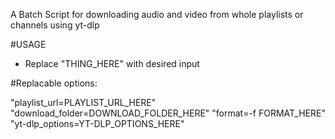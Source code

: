 A Batch Script for downloading audio and video from whole playlists or channels using yt-dlp

#USAGE

- Replace "THING_HERE" with desired input

#Replacable options:

"playlist_url=PLAYLIST_URL_HERE"
"download_folder=DOWNLOAD_FOLDER_HERE"
"format=-f FORMAT_HERE"
"yt-dlp_options=YT-DLP_OPTIONS_HERE"









